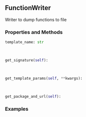 ## <a id="Peeves.Peeves.Doc.Writers.FunctionWriter">FunctionWriter</a>
Writer to dump functions to file

### Properties and Methods
```python
template_name: str
```
<a id="Peeves.Peeves.Doc.Writers.FunctionWriter.get_signature" class="docs-object-method">&nbsp;</a>
```python
get_signature(self): 
```

<a id="Peeves.Peeves.Doc.Writers.FunctionWriter.get_template_params" class="docs-object-method">&nbsp;</a>
```python
get_template_params(self, **kwargs): 
```

<a id="Peeves.Peeves.Doc.Writers.FunctionWriter.get_package_and_url" class="docs-object-method">&nbsp;</a>
```python
get_package_and_url(self): 
```

### Examples


